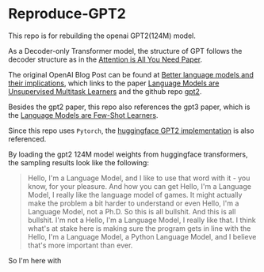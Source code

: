 # Reproduce-GPT2
This repo is for rebuilding the openai GPT2(124M) model.

As a Decoder-only Transformer model, the structure of GPT follows the decoder structure as in the [Attention is All You Need Paper](https://arxiv.org/pdf/1706.03762).

The original OpenAI Blog Post can be found at [Better language models and their implications](https://openai.com/index/better-language-models/), which links to the paper [Language Models are Unsupervised Multitask Learners](https://cdn.openai.com/better-language-models/language_models_are_unsupervised_multitask_learners.pdf) and the github repo [gpt2](https://github.com/openai/gpt-2).

Besides the gpt2 paper, this repo also references the gpt3 paper, which is the [Language Models are Few-Shot Learners](https://arxiv.org/pdf/2005.14165).

Since this repo uses `Pytorch`, the [huggingface GPT2 implementation](https://github.com/huggingface/transformers/blob/main/src/transformers/models/gpt2/modeling_gpt2.py) is also referenced.

By loading the gpt2 124M model weights from huggingface transformers, the sampling results look like the following:
> Hello, I'm a Language Model, and I like to use that word with it - you know, for your pleasure. And how you can get
> Hello, I'm a Language Model, I really like the language model of games. It might actually make the problem a bit harder to understand or even
> Hello, I'm a Language Model, not a Ph.D. So this is all bullshit. And this is all bullshit. I'm not a
> Hello, I'm a Language Model, I really like that. I think what's at stake here is making sure the program gets in line with the
> Hello, I'm a Language Model, a Python Language Model, and I believe that's more important than ever.

So I'm here with
